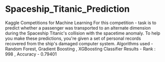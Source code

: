 # Spaceship_Titanic_Prediction
Kaggle Competitions for Machine Learning
For this competition -  task is to predict whether a passenger was transported to an alternate dimension during the Spaceship Titanic's collision with the spacetime anomaly. To help you make these predictions, you're given a set of personal records recovered from the ship's damaged computer system.
Algorithms used - Random Forest, Gradient Boosting , XGBoosting Classifier
Results - Rank : 998 , Accuracy - 0.79401

